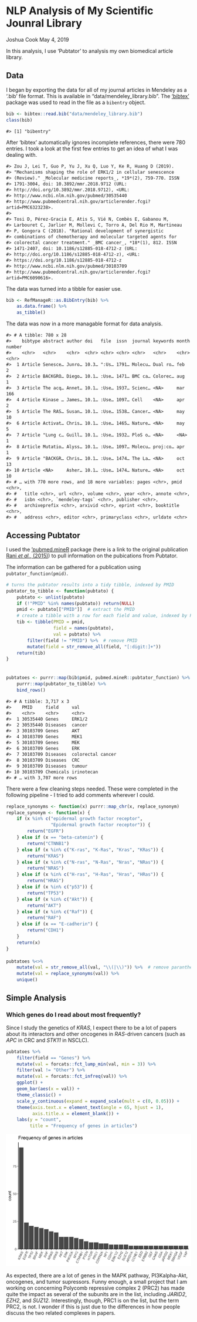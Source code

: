 NLP Analysis of My Scientific Jounral Library
================
Joshua Cook
May 4, 2019

In this analysis, I use ‘Pubtator’ to analysis my own biomedical article
library.

## Data

I began by exporting the data for all of my journal articles in Mendeley
as a ‘.bib’ file format. This is available in
“data/mendeley\_library.bib”. The
[‘bibtex’](https://cran.r-project.org/web/packages/bibtex/index.html)
package was used to read in the file as a `bibentry` object.

``` r
bib <- bibtex::read.bib("data/mendeley_library.bib")
class(bib)
```

    #> [1] "bibentry"

After ‘bibtex’ automatically ignores incomplete references, there were
780 entries. I took a look at the first few entries to get an idea of
what I was dealing with.

    #> Zou J, Lei T, Guo P, Yu J, Xu Q, Luo Y, Ke R, Huang D (2019).
    #> "Mechanisms shaping the role of ERK1/2 in cellular senescence
    #> (Review)." _Molecular medicine reports_, *19*(2), 759-770. ISSN
    #> 1791-3004, doi: 10.3892/mmr.2018.9712 (URL:
    #> http://doi.org/10.3892/mmr.2018.9712), <URL:
    #> http://www.ncbi.nlm.nih.gov/pubmed/30535440
    #> http://www.pubmedcentral.nih.gov/articlerender.fcgi?artid=PMC6323238>.
    #> 
    #> Tosi D, Pérez-Gracia E, Atis S, Vié N, Combès E, Gabanou M,
    #> Larbouret C, Jarlier M, Mollevi C, Torro A, Del Rio M, Martineau
    #> P, Gongora C (2018). "Rational development of synergistic
    #> combinations of chemotherapy and molecular targeted agents for
    #> colorectal cancer treatment." _BMC cancer_, *18*(1), 812. ISSN
    #> 1471-2407, doi: 10.1186/s12885-018-4712-z (URL:
    #> http://doi.org/10.1186/s12885-018-4712-z), <URL:
    #> https://doi.org/10.1186/s12885-018-4712-z
    #> http://www.ncbi.nlm.nih.gov/pubmed/30103709
    #> http://www.pubmedcentral.nih.gov/articlerender.fcgi?artid=PMC6090616>.

The data was turned into a tibble for easier use.

``` r
bib <- RefManageR::as.BibEntry(bib) %>%
    as.data.frame() %>% 
    as_tibble()
```

The data was now in a more managable format for data analysis.

    #> # A tibble: 780 x 28
    #>    bibtype abstract author doi   file  issn  journal keywords month number
    #>    <chr>   <chr>    <chr>  <chr> <chr> <chr> <chr>   <chr>    <chr> <chr> 
    #>  1 Article Senesce… Junro… 10.3… ":Us… 1791… Molecu… Dual ro… feb   2     
    #>  2 Article BACKGRO… Diego… 10.1… :Use… 1471… BMC ca… Colorec… aug   1     
    #>  3 Article The acq… Annet… 10.1… :Use… 1937… Scienc… <NA>     mar   166   
    #>  4 Article Kinase … James… 10.1… :Use… 1097… Cell    <NA>     apr   2     
    #>  5 Article The RAS… Susan… 10.1… :Use… 1538… Cancer… <NA>     may   10    
    #>  6 Article Activat… Chris… 10.1… :Use… 1465… Nature… <NA>     may   5     
    #>  7 Article "Lung c… Guill… 10.1… :Use… 1932… PloS o… <NA>     <NA>  1     
    #>  8 Article Mutatio… Alyss… 10.1… :Use… 1097… Molecu… proj:co… apr   1     
    #>  9 Article "BACKGR… Chris… 10.1… :Use… 1474… The La… <NA>     oct   13    
    #> 10 Article <NA>     Asher… 10.1… :Use… 1474… Nature… <NA>     oct   10    
    #> # … with 770 more rows, and 18 more variables: pages <chr>, pmid <chr>,
    #> #   title <chr>, url <chr>, volume <chr>, year <chr>, annote <chr>,
    #> #   isbn <chr>, `mendeley-tags` <chr>, publisher <chr>,
    #> #   archiveprefix <chr>, arxivid <chr>, eprint <chr>, booktitle <chr>,
    #> #   address <chr>, editor <chr>, primaryclass <chr>, urldate <chr>

## Accessing Pubtator

I used the
[’pubmed.mineR](https://cran.r-project.org/web/packages/pubmed.mineR/index.html)
package (here is a link to the original publication [Rani *et al.*,
(2015)](https://www.ncbi.nlm.nih.gov/pubmed/26564970)) to pull
information on the pubications from Pubtator.

The information can be gathered for a publication using
`pubtator_function(pmid)`.

``` r
# turns the pubtator results into a tidy tibble, indexed by PMID
pubtator_to_tibble <- function(pubtato) {
    pubtato <- unlist(pubtato)
    if (!"PMID" %in% names(pubtato)) return(NULL)
    pmid <- pubtato[["PMID"]]  # extract the PMID
    # create a tibble with a row for each field and value, indexed by PMID
    tib <- tibble(PMID = pmid,
                  field = names(pubtato),
                  val = pubtato) %>% 
        filter(field != "PMID") %>%  # remove PMID
        mutate(field = str_remove_all(field, "[:digit:]+"))
    return(tib)
}


pubtatoes <- purrr::map(bib$pmid, pubmed.mineR::pubtator_function) %>% 
    purrr::map(pubtator_to_tibble) %>% 
    bind_rows()
```

    #> # A tibble: 3,717 x 3
    #>    PMID     field     val              
    #>    <chr>    <chr>     <chr>            
    #>  1 30535440 Genes     ERK1/2           
    #>  2 30535440 Diseases  cancer           
    #>  3 30103709 Genes     AKT              
    #>  4 30103709 Genes     MEK1             
    #>  5 30103709 Genes     MEK              
    #>  6 30103709 Genes     ERK              
    #>  7 30103709 Diseases  colorectal cancer
    #>  8 30103709 Diseases  CRC              
    #>  9 30103709 Diseases  tumour           
    #> 10 30103709 Chemicals irinotecan       
    #> # … with 3,707 more rows

There were a few cleaning steps needed. These were completed in the
following pipeline - I tried to add comments wherever I could.

``` r
replace_synonyms <- function(x) purrr::map_chr(x, replace_synonym)
replace_synonym <- function(x) {
    if (x %in% c("epidermal growth factor receptor",
                 "Epidermal growth factor receptor")) {
        return("EGFR")
    } else if (x == "beta-catenin") {
        return("CTNNB1")
    } else if (x %in% c("K-ras", "K-Ras", "Kras", "KRas")) {
        return("KRAS")
    } else if (x %in% c("N-ras", "N-Ras", "Nras", "NRas")) {
        return("NRAS")
    } else if (x %in% c("H-ras", "H-Ras", "Hras", "HRas")) {
        return("HRAS")
    } else if (x %in% c("p53")) {
        return("TP53")
    } else if (x %in% c("Akt")) {
        return("AKT")
    } else if (x %in% c("Raf")) {
        return("RAF")
    } else if (x == "E-cadherin") {
        return("CDH1")
    }
    return(x)
}

pubtatoes %<>% 
    mutate(val = str_remove_all(val, "\\(|\\)")) %>%  # remove parantheses
    mutate(val = replace_synonyms(val)) %>%
    unique()
```

## Simple Analysis

### Which genes do I read about most frequently?

Since I study the genetics of *KRAS*, I expect there to be a lot of
papers about its interactors and other oncogenes in *RAS*-driven cancers
(such as *APC* in CRC and *STK11* in NSCLC).

``` r
pubtatoes %>% 
    filter(field == "Genes") %>%
    mutate(val = forcats::fct_lump_min(val, min = 3)) %>%
    filter(val != "Other") %>%
    mutate(val = forcats::fct_infreq(val)) %>%
    ggplot() +
    geom_bar(aes(x = val)) +
    theme_classic() +
    scale_y_continuous(expand = expand_scale(mult = c(0, 0.05))) +
    theme(axis.text.x = element_text(angle = 65, hjust = 1),
          axis.title.x = element_blank()) +
    labs(y = "count",
         title = "Frequency of genes in articles")
```

![](README_files/figure-gfm/unnamed-chunk-1-1.png)<!-- -->

As expected, there are a lot of genes in the MAPK pathway,
PI3Kalpha-Akt, oncogenes, and tumor supressors. Funny enough, a small
project that I am working on concerning Polycomb repressive complex 2
(PRC2) has made quite the impact as several of the subunits are in the
list, including *JARID2*, *EZH2*, and *SUZ12*. Interestingly, though,
PRC1 is on the list, but the term PRC2, is not. I wonder if this is just
due to the differences in how people discuss the two related complexes
in papers.
